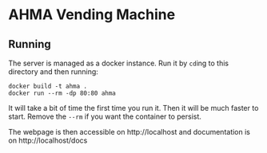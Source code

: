 # AHMA Vending Machine

## Running

The server is managed as a docker instance. Run it by `cd`ing to this
directory and then running:

    docker build -t ahma .
    docker run --rm -dp 80:80 ahma

It will take a bit of time the first time you run it. Then it will be
much faster to start. Remove the `--rm` if you want the container to
persist.

The webpage is then accessible on http://localhost and documentation
is on http://localhost/docs
